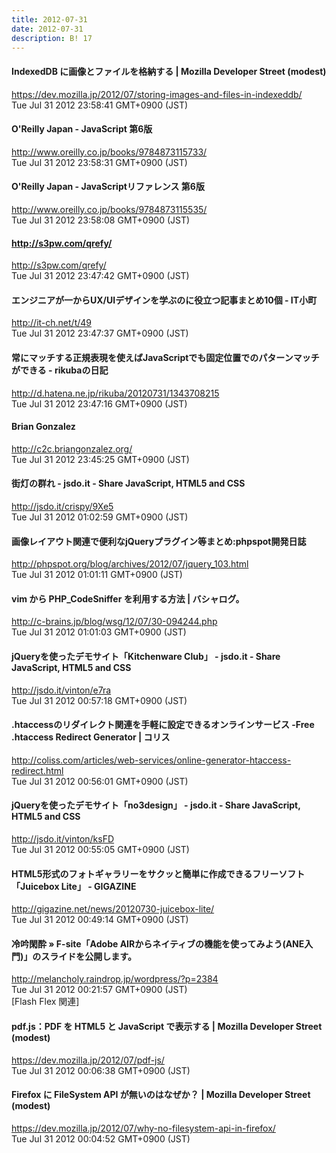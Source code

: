 ```yaml
---
title: 2012-07-31
date: 2012-07-31
description: B! 17
---
```


#### IndexedDB に画像とファイルを格納する | Mozilla Developer Street (modest)
https://dev.mozilla.jp/2012/07/storing-images-and-files-in-indexeddb/<br>
Tue Jul 31 2012 23:58:41 GMT+0900 (JST)<br>


#### O'Reilly Japan - JavaScript 第6版
http://www.oreilly.co.jp/books/9784873115733/<br>
Tue Jul 31 2012 23:58:31 GMT+0900 (JST)<br>


#### O'Reilly Japan - JavaScriptリファレンス 第6版
http://www.oreilly.co.jp/books/9784873115535/<br>
Tue Jul 31 2012 23:58:08 GMT+0900 (JST)<br>


#### http://s3pw.com/qrefy/
http://s3pw.com/qrefy/<br>
Tue Jul 31 2012 23:47:42 GMT+0900 (JST)<br>


#### エンジニアが一からUX/UIデザインを学ぶのに役立つ記事まとめ10個 - IT小町
http://it-ch.net/t/49<br>
Tue Jul 31 2012 23:47:37 GMT+0900 (JST)<br>


#### 常にマッチする正規表現を使えばJavaScriptでも固定位置でのパターンマッチができる - rikubaの日記
http://d.hatena.ne.jp/rikuba/20120731/1343708215<br>
Tue Jul 31 2012 23:47:16 GMT+0900 (JST)<br>


#### Brian Gonzalez
http://c2c.briangonzalez.org/<br>
Tue Jul 31 2012 23:45:25 GMT+0900 (JST)<br>


#### 街灯の群れ - jsdo.it - Share JavaScript, HTML5 and CSS
http://jsdo.it/crispy/9Xe5<br>
Tue Jul 31 2012 01:02:59 GMT+0900 (JST)<br>


#### 画像レイアウト関連で便利なjQueryプラグイン等まとめ:phpspot開発日誌
http://phpspot.org/blog/archives/2012/07/jquery_103.html<br>
Tue Jul 31 2012 01:01:11 GMT+0900 (JST)<br>


#### vim から PHP_CodeSniffer を利用する方法 | バシャログ。
http://c-brains.jp/blog/wsg/12/07/30-094244.php<br>
Tue Jul 31 2012 01:01:03 GMT+0900 (JST)<br>


#### jQueryを使ったデモサイト「Kitchenware Club」 - jsdo.it - Share JavaScript, HTML5 and CSS
http://jsdo.it/vinton/e7ra<br>
Tue Jul 31 2012 00:57:18 GMT+0900 (JST)<br>


####   .htaccessのリダイレクト関連を手軽に設定できるオンラインサービス -Free .htaccess Redirect Generator | コリス
http://coliss.com/articles/web-services/online-generator-htaccess-redirect.html<br>
Tue Jul 31 2012 00:56:01 GMT+0900 (JST)<br>


#### jQueryを使ったデモサイト「no3design」 - jsdo.it - Share JavaScript, HTML5 and CSS
http://jsdo.it/vinton/ksFD<br>
Tue Jul 31 2012 00:55:05 GMT+0900 (JST)<br>


#### HTML5形式のフォトギャラリーをサクッと簡単に作成できるフリーソフト「Juicebox Lite」 - GIGAZINE
http://gigazine.net/news/20120730-juicebox-lite/<br>
Tue Jul 31 2012 00:49:14 GMT+0900 (JST)<br>


#### 冷吟閑酔 » F-site「Adobe AIRからネイティブの機能を使ってみよう(ANE入門)」のスライドを公開します。
http://melancholy.raindrop.jp/wordpress/?p=2384<br>
Tue Jul 31 2012 00:21:57 GMT+0900 (JST)<br>
[Flash Flex 関連]


#### pdf.js：PDF を HTML5 と JavaScript で表示する | Mozilla Developer Street (modest)
https://dev.mozilla.jp/2012/07/pdf-js/<br>
Tue Jul 31 2012 00:06:38 GMT+0900 (JST)<br>


#### Firefox に FileSystem API が無いのはなぜか？ | Mozilla Developer Street (modest)
https://dev.mozilla.jp/2012/07/why-no-filesystem-api-in-firefox/<br>
Tue Jul 31 2012 00:04:52 GMT+0900 (JST)<br>


